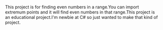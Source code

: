This project is for finding even numbers in a range.You can import extremum points and it will find even numbers in that range.This project is an educational project.I'm newbie at C# so just wanted to make that kind of project.
